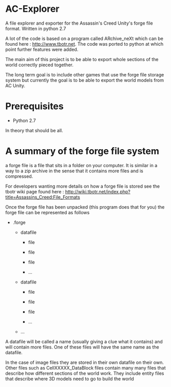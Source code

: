 # AC-Explorer
A file explorer and exporter for the Assassin's Creed Unity's forge file format. Written in python 2.7

A lot of the code is based on a program called ARchive_neXt which can be found here : http://www.tbotr.net.
The code was ported to python at which point further features were added.

The main aim of this project is to be able to export whole sections of the world correctly pieced together.

The long term goal is to include other games that use the forge file storage system but currently the goal is to be able to export the world models from AC Unity.

# Prerequisites
- Python 2.7

In theory that should be all.

# A summary of the forge file system
a forge file is a file that sits in a folder on your computer. It is similar in a way to a zip archive in the sense that it contains more files and is compressed.

For developers wanting more details on how a forge file is stored see the tbotr wiki page found here : http://wiki.tbotr.net/index.php?title=Assassins_Creed:File_Formats

Once the forge file has been unpacked (this program does that for you) the forge file can be represented as follows

- <forgeFileName>.forge

  - datafile
  
    - file
    
    - file
    
    - file
    
    - ...
    
  - datafile
  
    - file
    
    - file
    
    - file
    
    - ...
    
  - ...
  
A datafile will be called a name (usually giving a clue what it contains) and will contain more files. One of these files will have the same name as the datafile.

In the case of image files they are stored in their own datafile on their own. Other files such as CellXXXXX_DataBlock files contain many many files that describe how different sections of the world work. They include entity files that describe where 3D models need to go to build the world
